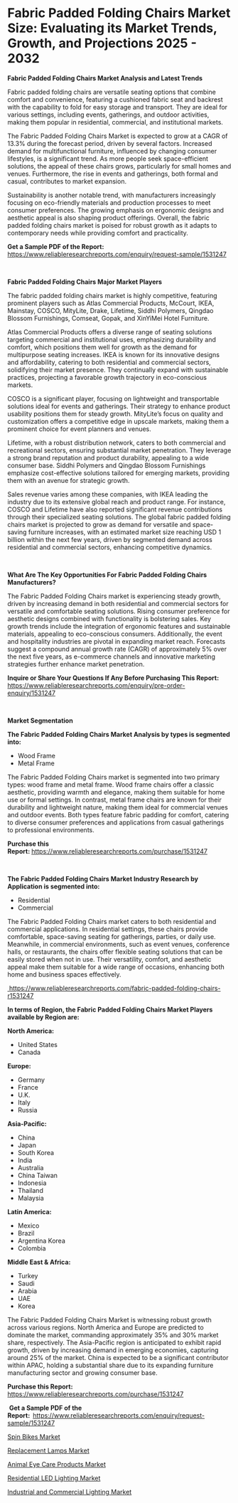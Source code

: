 <p><h1>Fabric Padded Folding Chairs Market Size: Evaluating its Market Trends, Growth, and Projections 2025 - 2032</h1></p><p><strong>Fabric Padded Folding Chairs Market Analysis and Latest Trends</strong></p>
<p><p>Fabric padded folding chairs are versatile seating options that combine comfort and convenience, featuring a cushioned fabric seat and backrest with the capability to fold for easy storage and transport. They are ideal for various settings, including events, gatherings, and outdoor activities, making them popular in residential, commercial, and institutional markets.</p><p>The Fabric Padded Folding Chairs Market is expected to grow at a CAGR of 13.3% during the forecast period, driven by several factors. Increased demand for multifunctional furniture, influenced by changing consumer lifestyles, is a significant trend. As more people seek space-efficient solutions, the appeal of these chairs grows, particularly for small homes and venues. Furthermore, the rise in events and gatherings, both formal and casual, contributes to market expansion. </p><p>Sustainability is another notable trend, with manufacturers increasingly focusing on eco-friendly materials and production processes to meet consumer preferences. The growing emphasis on ergonomic designs and aesthetic appeal is also shaping product offerings. Overall, the fabric padded folding chairs market is poised for robust growth as it adapts to contemporary needs while providing comfort and practicality.</p></p>
<p><strong>Get a Sample PDF of the Report:&nbsp;</strong> <a href="https://www.reliableresearchreports.com/enquiry/request-sample/1531247?utm_campaign=13&utm_medium=2&utm_source=Github&utm_content=ia&utm_term=04042025&utm_id=fabric-padded-folding-chairs">https://www.reliableresearchreports.com/enquiry/request-sample/1531247</a></p>
<p>&nbsp;</p>
<p><strong>Fabric Padded Folding Chairs Major Market Players</strong></p>
<p><p>The fabric padded folding chairs market is highly competitive, featuring prominent players such as Atlas Commercial Products, McCourt, IKEA, Mainstay, COSCO, MityLite, Drake, Lifetime, Siddhi Polymers, Qingdao Blossom Furnishings, Comseat, Gopak, and XinYiMei Hotel Furniture. </p><p>Atlas Commercial Products offers a diverse range of seating solutions targeting commercial and institutional uses, emphasizing durability and comfort, which positions them well for growth as the demand for multipurpose seating increases. IKEA is known for its innovative designs and affordability, catering to both residential and commercial sectors, solidifying their market presence. They continually expand with sustainable practices, projecting a favorable growth trajectory in eco-conscious markets.</p><p>COSCO is a significant player, focusing on lightweight and transportable solutions ideal for events and gatherings. Their strategy to enhance product usability positions them for steady growth. MityLite’s focus on quality and customization offers a competitive edge in upscale markets, making them a prominent choice for event planners and venues.</p><p>Lifetime, with a robust distribution network, caters to both commercial and recreational sectors, ensuring substantial market penetration. They leverage a strong brand reputation and product durability, appealing to a wide consumer base. Siddhi Polymers and Qingdao Blossom Furnishings emphasize cost-effective solutions tailored for emerging markets, providing them with an avenue for strategic growth.</p><p>Sales revenue varies among these companies, with IKEA leading the industry due to its extensive global reach and product range. For instance, COSCO and Lifetime have also reported significant revenue contributions through their specialized seating solutions. The global fabric padded folding chairs market is projected to grow as demand for versatile and space-saving furniture increases, with an estimated market size reaching USD 1 billion within the next few years, driven by segmented demand across residential and commercial sectors, enhancing competitive dynamics.</p></p>
<p>&nbsp;</p>
<p><strong>What Are The Key Opportunities For Fabric Padded Folding Chairs Manufacturers?</strong></p>
<p><p>The Fabric Padded Folding Chairs market is experiencing steady growth, driven by increasing demand in both residential and commercial sectors for versatile and comfortable seating solutions. Rising consumer preference for aesthetic designs combined with functionality is bolstering sales. Key growth trends include the integration of ergonomic features and sustainable materials, appealing to eco-conscious consumers. Additionally, the event and hospitality industries are pivotal in expanding market reach. Forecasts suggest a compound annual growth rate (CAGR) of approximately 5% over the next five years, as e-commerce channels and innovative marketing strategies further enhance market penetration.</p></p>
<p><strong>Inquire or Share Your Questions If Any Before Purchasing This Report:</strong> <a href="https://www.reliableresearchreports.com/enquiry/pre-order-enquiry/1531247?utm_campaign=13&utm_medium=2&utm_source=Github&utm_content=ia&utm_term=04042025&utm_id=fabric-padded-folding-chairs">https://www.reliableresearchreports.com/enquiry/pre-order-enquiry/1531247</a></p>
<p>&nbsp;</p>
<p><strong>Market Segmentation</strong></p>
<p><strong>The Fabric Padded Folding Chairs Market Analysis by types is segmented into:</strong></p>
<p><ul><li>Wood Frame</li><li>Metal Frame</li></ul></p>
<p><p>The Fabric Padded Folding Chairs market is segmented into two primary types: wood frame and metal frame. Wood frame chairs offer a classic aesthetic, providing warmth and elegance, making them suitable for home use or formal settings. In contrast, metal frame chairs are known for their durability and lightweight nature, making them ideal for commercial venues and outdoor events. Both types feature fabric padding for comfort, catering to diverse consumer preferences and applications from casual gatherings to professional environments.</p></p>
<p><strong>Purchase this Report:&nbsp;</strong><a href="https://www.reliableresearchreports.com/purchase/1531247?utm_campaign=13&utm_medium=2&utm_source=Github&utm_content=ia&utm_term=04042025&utm_id=fabric-padded-folding-chairs">https://www.reliableresearchreports.com/purchase/1531247</a></p>
<p>&nbsp;</p>
<p><strong>The Fabric Padded Folding Chairs Market Industry Research by Application is segmented into:</strong></p>
<p><ul><li>Residential</li><li>Commercial</li></ul></p>
<p><p>The Fabric Padded Folding Chairs market caters to both residential and commercial applications. In residential settings, these chairs provide comfortable, space-saving seating for gatherings, parties, or daily use. Meanwhile, in commercial environments, such as event venues, conference halls, or restaurants, the chairs offer flexible seating solutions that can be easily stored when not in use. Their versatility, comfort, and aesthetic appeal make them suitable for a wide range of occasions, enhancing both home and business spaces effectively.</p></p>
<p><a href="https://www.reliableresearchreports.com/fabric-padded-folding-chairs-r1531247?utm_campaign=13&utm_medium=2&utm_source=Github&utm_content=ia&utm_term=04042025&utm_id=fabric-padded-folding-chairs">&nbsp;https://www.reliableresearchreports.com/fabric-padded-folding-chairs-r1531247</a></p>
<p><strong>In terms of Region, the Fabric Padded Folding Chairs Market Players available by Region are:</strong></p>
<p>
    <p> <strong> North America: </strong>
        <ul>
            <li>United States</li>
            <li>Canada</li>
        </ul>
        </p> 
    <p> <strong> Europe: </strong>
        <ul>
            <li>Germany</li>
            <li>France</li>
            <li>U.K.</li>
            <li>Italy</li>
            <li>Russia</li>
        </ul>
        </p> 
    <p> <strong> Asia-Pacific: </strong>
        <ul>
            <li>China</li>
            <li>Japan</li>
            <li>South Korea</li>
            <li>India</li>
            <li>Australia</li>
            <li>China Taiwan</li>
            <li>Indonesia</li>
            <li>Thailand</li>
            <li>Malaysia</li>
        </ul>
        </p> 
    <p> <strong> Latin America: </strong>
        <ul>
            <li>Mexico</li>
            <li>Brazil</li>
            <li>Argentina Korea</li>
            <li>Colombia</li>
        </ul>
        </p> 
    <p> <strong> Middle East & Africa: </strong>
        <ul>
            <li>Turkey</li>
            <li>Saudi</li>
            <li>Arabia</li>
            <li>UAE</li>
            <li>Korea</li>
        </ul>
    </p>
    </p>
<p><p>The Fabric Padded Folding Chairs Market is witnessing robust growth across various regions. North America and Europe are predicted to dominate the market, commanding approximately 35% and 30% market share, respectively. The Asia-Pacific region is anticipated to exhibit rapid growth, driven by increasing demand in emerging economies, capturing around 25% of the market. China is expected to be a significant contributor within APAC, holding a substantial share due to its expanding furniture manufacturing sector and growing consumer base.</p></p>
<p><strong>Purchase this Report: </strong><a href="https://www.reliableresearchreports.com/purchase/1531247?utm_campaign=13&utm_medium=2&utm_source=Github&utm_content=ia&utm_term=04042025&utm_id=fabric-padded-folding-chairs">https://www.reliableresearchreports.com/purchase/1531247</a></p>
<p>&nbsp;<strong>Get a Sample PDF of the Report:&nbsp;&nbsp;</strong><a href="https://www.reliableresearchreports.com/enquiry/request-sample/1531247?utm_campaign=13&utm_medium=2&utm_source=Github&utm_content=ia&utm_term=04042025&utm_id=fabric-padded-folding-chairs">https://www.reliableresearchreports.com/enquiry/request-sample/1531247</a></p>
<p><strong></strong></p>
<p><p><a href="https://github.com/gorbaicodaro/Market-Research-Report-List-1/blob/main/spin-bikes-market.md?utm_campaign=13&utm_medium=2&utm_source=Github&utm_content=ia&utm_term=04042025&utm_id=fabric-padded-folding-chairs">Spin Bikes Market</a></p><p><a href="https://github.com/edderkoliso1/Market-Research-Report-List-1/blob/main/replacement-lamps-market.md?utm_campaign=13&utm_medium=2&utm_source=Github&utm_content=ia&utm_term=04042025&utm_id=fabric-padded-folding-chairs">Replacement Lamps Market</a></p><p><a href="https://github.com/sarialahipff/Market-Research-Report-List-1/blob/main/animal-eye-care-products-market.md?utm_campaign=13&utm_medium=2&utm_source=Github&utm_content=ia&utm_term=04042025&utm_id=fabric-padded-folding-chairs">Animal Eye Care Products Market</a></p><p><a href="https://github.com/seemagarbeha/Market-Research-Report-List-1/blob/main/residential-led-lighting-market.md?utm_campaign=13&utm_medium=2&utm_source=Github&utm_content=ia&utm_term=04042025&utm_id=fabric-padded-folding-chairs">Residential LED Lighting Market</a></p><p><a href="https://github.com/mafeasavzal/Market-Research-Report-List-1/blob/main/industrial-and-commercial-lighting-market.md?utm_campaign=13&utm_medium=2&utm_source=Github&utm_content=ia&utm_term=04042025&utm_id=fabric-padded-folding-chairs">Industrial and Commercial Lighting Market</a></p></p>